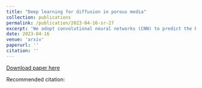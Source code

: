 ```yaml
---
title: "Deep learning for diffusion in porous media"
collection: publications
permalink: /publication/2023-04-16-sr-27
excerpt: 'We adopt convolutional neural networks (CNN) to predict the basic properties of the porous media. Two different media types are considered: one mimics the sandstone, and the other mimics the systems derived from the extracellular space of biological tissues. The Lattice Boltzmann Method is used to obtain the labeled data necessary for performing supervised learning. We distinguish two tasks. In the first, networks based on the analysis of the system s geometry predict porosity and effective diffusion coefficient. In the second, networks reconstruct the system s geometry and concentration map. In the first task, we propose two types of CNN models: the C-Net and the encoder part of the U-Net. Both networks are modified by adding a self-normalization modul[Graczyk2022]. The models predict with reasonable accuracy but only within the data type, they are trained on. For instance, the model trained on sandstone-like samples overshoots or undershoots for biological-like samples. In the second task, we propose the usage of the U-Net architecture. It accurately reconstructs the concentration fields. Moreover, the network trained on one data type works well for the other. For instance, the model trained on sandstone-like samples works perfectly on biological-like samples.'
date: 2023-04-16
venue: 'arxiv'
paperurl: ''
citation: ''
---
```


[Download paper here](https://arxiv.org/pdf/2304.02104)

Recommended citation:
